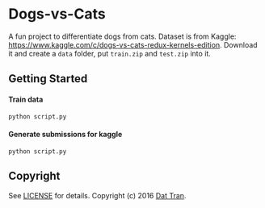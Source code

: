 # Dogs-vs-Cats

A fun project to differentiate dogs from cats.
Dataset is from Kaggle: https://www.kaggle.com/c/dogs-vs-cats-redux-kernels-edition.
Download it and create a `data` folder, put `train.zip` and `test.zip` into it.

## Getting Started

#### Train data
`python script.py`

#### Generate submissions for kaggle
`python script.py`

## Copyright

See [LICENSE](LICENSE) for details.
Copyright (c) 2016 [Dat Tran](http://www.dat-tran.com/).